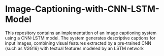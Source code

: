 # Image-Captioning-with-CNN-LSTM-Model
This repository contains an implementation of an image captioning system using a CNN-LSTM model. The system generates descriptive captions for input images, combining visual features extracted by a pre-trained CNN (such as VGG16) with textual features modeled by an LSTM network
